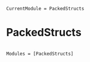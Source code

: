 ```@meta
CurrentModule = PackedStructs
```

# PackedStructs

```@index
```

```@autodocs
Modules = [PackedStructs]
```
